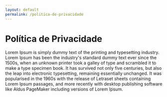 ```yaml
---
layout: default
permalink: /politica-de-privacidade
---
```


<!-- página de política de privacidade -->
<div class="who-we d-flex justify-content-center">
  <div>
    <h1 class="pt-4">
      Política de Privacidade
    </h1>
    <p class="text-who">
     Lorem Ipsum is simply dummy text of the printing and typesetting industry. Lorem Ipsum has been the industry's standard dummy text ever since the 1500s, when an unknown printer took a galley of type and scrambled it to make a type specimen book. It has survived not only five centuries, but also the leap into electronic typesetting, remaining essentially unchanged. It was popularised in the 1960s with the release of Letraset sheets containing Lorem Ipsum passages, and more recently with desktop publishing software like Aldus PageMaker including versions of Lorem Ipsum. 
    </p>
  </div>
</div>